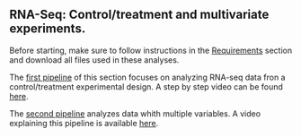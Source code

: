 ## RNA-Seq: Control/treatment and multivariate experiments.

Before starting, make sure to follow instructions in the [Requirements](https://github.com/ibioChile/Transcriptomics-R-Workshop/blob/master/Session2-Treatment_and_Multivariate/1_Requirements.md) section and download all files used in these analyses.

The [first pipeline](https://github.com/ibioChile/Transcriptomics-R-Workshop/blob/master/Session2-Treatment_and_Multivariate/2_Pipeline-Differential-expression-control-treatment.md) of this section focuses on analyzing RNA-seq data fron a control/treatment experimental design. A step by step video can be found [here](https://drive.google.com/file/d/1EdYCPAKTPI-Z28fyUF8ri1KzDw3nazgd/view?usp=sharing).

The [second pipeline](https://github.com/ibioChile/Transcriptomics-R-Workshop/blob/master/Session2-Treatment_and_Multivariate/3_Pipeline-Differential-expression-multivariate.md) analyzes data whith multiple variables.  A video explaining this pipeline is available [here](https://drive.google.com/file/d/1MT_04vC4c23LWJKTjEdTVf7cYj1YPdZf/view?usp=sharing).

